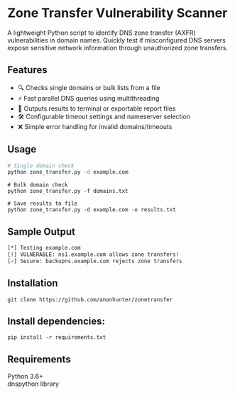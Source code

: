 # Zone Transfer Vulnerability Scanner

A lightweight Python script to identify DNS zone transfer (AXFR) vulnerabilities in domain names. Quickly test if misconfigured DNS servers expose sensitive network information through unauthorized zone transfers.

## Features
- 🔍 Checks single domains or bulk lists from a file  
- ⚡️ Fast parallel DNS queries using multithreading  
- 📂 Outputs results to terminal or exportable report files  
- 🛠️ Configurable timeout settings and nameserver selection  
- ❌ Simple error handling for invalid domains/timeouts  

## Usage
```bash
# Single domain check
python zone_transfer.py -d example.com
```
```
# Bulk domain check
python zone_transfer.py -f domains.txt
```

```
# Save results to file
python zone_transfer.py -d example.com -o results.txt
```

## Sample Output
```bash
[*] Testing example.com
[!] VULNERABLE: ns1.example.com allows zone transfers!
[✓] Secure: backupns.example.com rejects zone transfers
```
## Installation
```
git clone https://github.com/anonhunter/zonetransfer
```
## Install dependencies:
```
pip install -r requirements.txt
```
## Requirements
Python 3.6+ <br>
dnspython library
